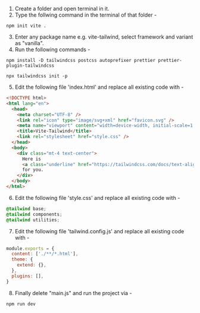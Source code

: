 1. Create a folder and open terminal in it.
2. Type the follwing command in the terminal of that folder -

```
npm init vite .
```

3. Enter any package name e.g. vite-tailwind, select framework and variant as "vanilla".
4. Run the following commands -

```
npm install -D tailwindcss postcss autoprefixer prettier prettier-plugin-tailwindcss
```

```
npx tailwindcss init -p
```

5. Edit the following file 'index.html' and replace all existing code with -

```html
<!DOCTYPE html>
<html lang="en">
  <head>
    <meta charset="UTF-8" />
    <link rel="icon" type="image/svg+xml" href="favicon.svg" />
    <meta name="viewport" content="width=device-width, initial-scale=1.0" />
    <title>Vite-Tailwind</title>
    <link rel="stylesheet" href="style.css" />
  </head>
  <body>
    <div class="mt-4 text-center">
      Here is
      <a class="underline" href="https://tailwindcss.com/docs/text-align">tailwindcss docs</a>
      for you.
    </div>
  </body>
</html>
```

6. Edit the following file 'style.css' and replace all existing code with -

```css
@tailwind base;
@tailwind components;
@tailwind utilities;
```

7. Edit the following file 'tailwind.config.js' and replace all existing code with -

```js
module.exports = {
  content: ['./**/*.html'],
  theme: {
    extend: {},
  },
  plugins: [],
}
```

8. Finally delete "main.js" and run the project via -

```
npm run dev
```
